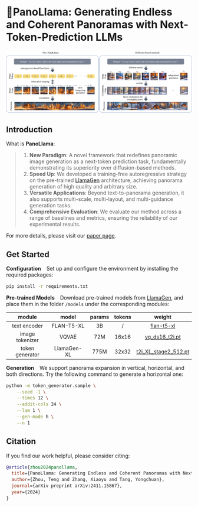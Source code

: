# 🦙PanoLlama: Generating Endless and Coherent Panoramas with Next-Token-Prediction LLMs

![intro](docs/intro.png)

## Introduction

What is **PanoLlama**:

> 1. **New Paradigm**: A novel framework that redefines panoramic image generation as a next-token prediction task, fundamentally demonstrating its superiority over diffusion-based methods.
> 2. **Speed Up**: We developed a training-free autoregressive strategy on the pre-trained [LlamaGen](https://arxiv.org/abs/2406.06525) architecture, achieving panorama generation of high quality and arbitrary size.
> 3. **Versatile Applications**: Beyond text-to-panorama generation, it also supports multi-scale, multi-layout, and multi-guidance generation tasks.
> 4. **Comprehensive Evaluation**: We evaluate our method across a range of baselines and metrics, ensuring the reliability of our experimental results.

For more details, please visit our [paper page](https://arxiv.org/abs/2411.15867).

## Get Started

**Configuration** &ensp; Set up and configure the environment by installing the required packages:

```bash
pip install -r requirements.txt
```

**Pre-trained Models** &ensp; Download pre-trained models from [LlamaGen](https://github.com/FoundationVision/LlamaGen), and place them in the folder `/models` under the corresponding modules:

|     module     |    model    | params | tokens |                                               weight                                               |
| :-------------: | :---------: | :----: | :----: | :-------------------------------------------------------------------------------------------------: |
|  text encoder  | FLAN-T5-XL |   3B   |   /   |                    [flan-t5-xl](https://huggingface.co/google/flan-t5-xl/tree/main)                    |
| image tokenizer |    VQVAE    |  72M  | 16x16 |       [vq_ds16_t2i.pt](https://huggingface.co/peizesun/llamagen_t2i/resolve/main/vq_ds16_t2i.pt)       |
| token generator | LlamaGen-XL |  775M  | 32x32 | [t2i_XL_stage2_512.pt](https://huggingface.co/peizesun/llamagen_t2i/resolve/main/t2i_XL_stage2_512.pt) |

**Generation** &ensp; We support panorama expansion in vertical, horizontal, and both directions. Try the following command to generate a horizontal one:

```bash
python -m token_generator.sample \
    --seed -1 \
    --times 12 \
    --addit-cols 24 \
    --lam 1 \
    --gen-mode h \
    --n 1
```

## Citation

If you find our work helpful, please consider citing:

```bibtex
@article{zhou2024panollama,
  title={PanoLlama: Generating Endless and Coherent Panoramas with Next-Token-Prediction LLMs},
  author={Zhou, Teng and Zhang, Xiaoyu and Tang, Yongchuan},
  journal={arXiv preprint arXiv:2411.15867},
  year={2024}
}
```
